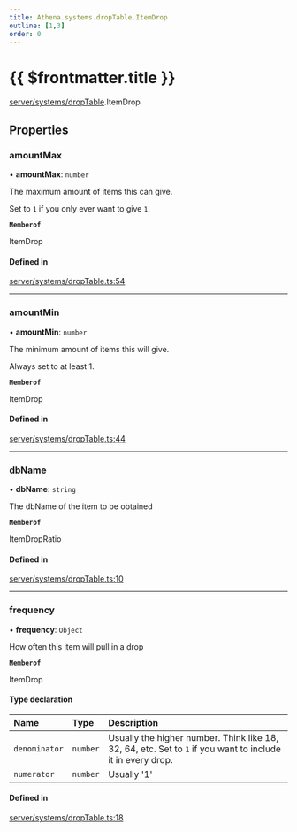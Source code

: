 ```yaml
---
title: Athena.systems.dropTable.ItemDrop
outline: [1,3]
order: 0
---
```


# {{ $frontmatter.title }}


[server/systems/dropTable](../modules/server_systems_dropTable.md).ItemDrop

## Properties

### amountMax

• **amountMax**: `number`

The maximum amount of items this can give.

Set to `1` if you only ever want to give `1`.

**`Memberof`**

ItemDrop

#### Defined in

[server/systems/dropTable.ts:54](https://github.com/Stuyk/altv-athena/blob/0a4b65e/src/core/server/systems/dropTable.ts#L54)

___

### amountMin

• **amountMin**: `number`

The minimum amount of items this will give.

Always set to at least 1.

**`Memberof`**

ItemDrop

#### Defined in

[server/systems/dropTable.ts:44](https://github.com/Stuyk/altv-athena/blob/0a4b65e/src/core/server/systems/dropTable.ts#L44)

___

### dbName

• **dbName**: `string`

The dbName of the item to be obtained

**`Memberof`**

ItemDropRatio

#### Defined in

[server/systems/dropTable.ts:10](https://github.com/Stuyk/altv-athena/blob/0a4b65e/src/core/server/systems/dropTable.ts#L10)

___

### frequency

• **frequency**: `Object`

How often this item will pull in a drop

**`Memberof`**

ItemDrop

#### Type declaration

| Name | Type | Description |
| :------ | :------ | :------ |
| `denominator` | `number` | Usually the higher number. Think like 18, 32, 64, etc. Set to `1` if you want to include it in every drop. |
| `numerator` | `number` | Usually '1' |

#### Defined in

[server/systems/dropTable.ts:18](https://github.com/Stuyk/altv-athena/blob/0a4b65e/src/core/server/systems/dropTable.ts#L18)
